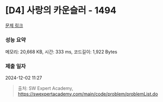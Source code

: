 # [D4] 사랑의 카운슬러 - 1494 

[문제 링크](https://swexpertacademy.com/main/code/problem/problemDetail.do?contestProbId=AV2b_WPaAEIBBASw) 

### 성능 요약

메모리: 20,668 KB, 시간: 333 ms, 코드길이: 1,922 Bytes

### 제출 일자

2024-12-02 11:27



> 출처: SW Expert Academy, https://swexpertacademy.com/main/code/problem/problemList.do